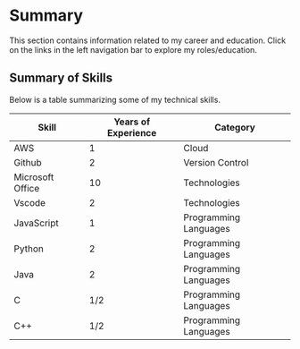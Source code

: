 # Summary

This section contains information related to my career
and education. Click on the links in the left navigation
bar to explore my roles/education.

## Summary of Skills 

Below is a table summarizing some of my technical skills.

| Skill            | Years of Experience | Category              |
| ---------------- | ------------------- | --------------------- |
| AWS              | 1                   | Cloud                 |
| Github           | 2                   | Version Control       |
| Microsoft Office | 10                  | Technologies          |
| Vscode           | 2                   | Technologies          |
| JavaScript       | 1                   | Programming Languages |
| Python           | 2                   | Programming Languages |
| Java             | 2                   | Programming Languages |
| C                | 1/2                 | Programming Languages |
| C++              | 1/2                 | Programming Languages |

